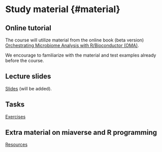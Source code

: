 # Study material {#material}

## Online tutorial

The course will utilize material from the online book (beta version)
[Orchestrating Microbiome Analysis with R/Bioconductor (OMA)](https://microbiome.github.io/OMA/).

We encourage to familiarize with the material and test examples
already before the course.


## Lecture slides

[Slides](https://github.com/microbiome/course_2022_oulu/tree/main/slides) (will be added).

## Tasks

[Exercises](https://microbiome.github.io/OMA/exercises.html)


## Extra material on miaverse and R programming

[Resources](https://microbiome.github.io/OMA/resources.html)
